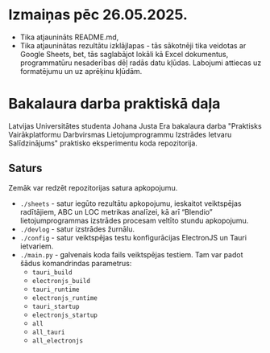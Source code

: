 # Izmaiņas pēc 26.05.2025. 

- Tika atjaunināts README.md,
- Tika atjauninātas rezultātu izklājlapas - tās sākotnēji tika veidotas ar Google Sheets, bet, tās saglabājot lokāli kā Excel dokumentus, programmatūru nesaderības dēļ radās datu kļūdas. Labojumi attiecas uz formatējumu un uz aprēķinu kļūdām.

# Bakalaura darba praktiskā daļa

Latvijas Universitātes studenta Johana Justa Era bakalaura darba "Praktisks Vairākplatformu Darbvirsmas Lietojumprogrammu Izstrādes Ietvaru Salīdzinājums" praktisko eksperimentu koda repozitorija.

## Saturs

Zemāk var redzēt repozitorijas satura apkopojumu.

- `./sheets` - satur iegūto rezultātu apkopojumu, ieskaitot veiktspējas radītājiem, ABC un LOC metrikas analīzei, kā arī “Blendio” lietojumprogrammas izstrādes procesam veltīto stundu apkopojumu.
- `./devlog` - satur izstrādes žurnālu.
- `./config` - satur veiktspējas testu konfigurācijas ElectronJS un Tauri ietvariem.
- `./main.py` - galvenais koda fails veiktspējas testiem. Tam var padot šādus komandrindas parametrus:
  - `tauri_build`
  - `electronjs_build`
  - `tauri_runtime`
  - `electronjs_runtime`
  - `tauri_startup`
  - `electronjs_startup`
  - `all`
  - `all_tauri`
  - `all_electronjs`
